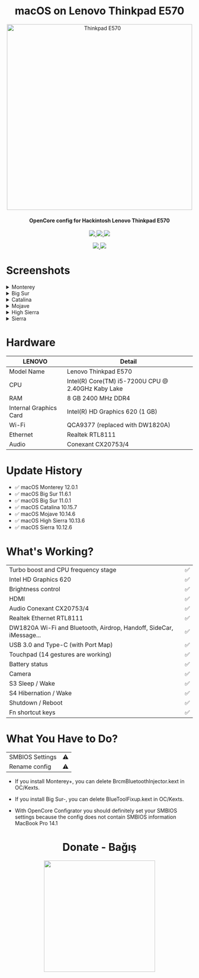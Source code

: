 <h1 align="center"> macOS on Lenovo Thinkpad E570 </h1>

<p align="center">
  <img src="https://github.com/yusufklncc/Lenovo-Thinkpad-E570-Hackintosh/blob/main/ThinkPad%20E570.png" alt="Thinkpad E570" width="500">
</p>

<h4 align="center"> OpenCore config for Hackintosh Lenovo Thinkpad E570 </h4>

<p align="center">
<a href="https://www.apple.com/macos/monterey/">
  <img src="https://img.shields.io/badge/macOS-Monterey_v11.6.3-blue"/> </a>
<a href="https://github.com/acidanthera/OpenCorePkg">
  <img src="https://img.shields.io/badge/OpenCore-0.7.8-9cf"/> </a>
<a href="https://github.com/yusufklncc/Lenovo-Thinkpad-E570-Hackintosh/releases">
  <img src="https://img.shields.io/badge/release-EFI-blue.svg"/> </a>
</p>
<p align="center">
<a href="https://t.me/yusufklncc">
  <img src="https://img.shields.io/badge/-@yusufklncc-2CA5E0?style=flat-square&logo=Telegram&logoColor=fff"/> </a>
<a href="https://www.youtube.com/c/yusufklncc">
  <img src="https://img.shields.io/badge/-@yusufklncc-lightgrey?style=flat-square&logo=YouTube&logoColor=red"/> </a>

# Screenshots

<details>
<summary>Monterey</summary>
<p align="center">
  <img src="https://github.com/yusufklncc/Lenovo-Thinkpad-E570-Hackintosh/blob/main/macOS%20Screenshots/Monterey.png">
</p>
</details>

<details>
<summary>Big Sur</summary>
<p align="center">
  <img src="https://github.com/yusufklncc/Lenovo-Thinkpad-E570-Hackintosh/blob/main/macOS%20Screenshots/Big%20Sur.png">
</p>
</details>

<details>
<summary>Catalina</summary>
<p align="center">
  <img src="https://github.com/yusufklncc/Lenovo-Thinkpad-E570-Hackintosh/blob/main/macOS%20Screenshots/Catalina.png">
</p>
</details>

<details>
<summary>Mojave</summary>
<p align="center">
  <img src="https://github.com/yusufklncc/Lenovo-Thinkpad-E570-Hackintosh/blob/main/macOS%20Screenshots/Mojave.png">
</p>
</details>

<details>
<summary>High Sierra</summary>
<p align="center">
  <img src="https://github.com/yusufklncc/Lenovo-Thinkpad-E570-Hackintosh/blob/main/macOS%20Screenshots/High%20Sierra.png">
</p>
</details>

<details>
<summary>Sierra</summary>
<p align="center">
  <img src="https://github.com/yusufklncc/Lenovo-Thinkpad-E570-Hackintosh/blob/main/macOS%20Screenshots/Sierra.png">
</p>
</details>

# Hardware

| **LENOVO** | Detail                                                  |
| ------------------- | ------------------------------------------- |
| Model Name      | Lenovo Thinkpad E570      |
| CPU              | Intel(R) Core(TM) i5-7200U CPU @ 2.40GHz Kaby Lake             |
| RAM           | 8 GB 2400 MHz DDR4    |
| Internal Graphics Card | Intel(R) HD Graphics 620 (1 GB)                     |
| Wi-Fi             | QCA9377 (replaced with DW1820A) |
| Ethernet          | Realtek RTL8111            |
| Audio       | Conexant CX20753/4                       |

# Update History
- ✅ macOS Monterey 12.0.1
- ✅ macOS Big Sur 11.6.1
- ✅ macOS Big Sur 11.0.1
- ✅ macOS Catalina 10.15.7
- ✅ macOS Mojave 10.14.6
- ✅ macOS High Sierra 10.13.6
- ✅ macOS Sierra 10.12.6

# What's Working?
|                                 |                                    |
| -----------------------------------  | -------- |
|  Turbo boost and CPU frequency stage |  ✅  |
|  Intel HD Graphics 620              |  ✅  |
|  Brightness control                  |  ✅  |
|  HDMI                                |  ✅  |
|  Audio Conexant CX20753/4            |  ✅  |
|  Realtek Ethernet RTL8111            |  ✅  | 
|  DW1820A Wi-Fi and Bluetooth, Airdrop, Handoff, SideCar, iMessage...         |  ✅  |
|  USB 3.0 and Type-C (with Port Map)        |  ✅  |
|  Touchpad (14 gestures are working)   |  ✅  |
|  Battery status   |  ✅  |
|  Camera   |  ✅  |
|  S3 Sleep / Wake   |  ✅  |
|  S4 Hibernation / Wake   |  ✅  |
|  Shutdown / Reboot   |  ✅  |
|  Fn shortcut keys   |  ✅  |
 
# What You Have to Do?
|                                 |                                    |
| -----------------------------------  | -------- |
|  SMBIOS Settings  | ⚠️ |
|  Rename config    | ⚠️ |

- If you install Monterey+, you can delete BrcmBluetoothInjector.kext in OC/Kexts. 
- If you install Big Sur-, you can delete BlueToolFixup.kext in OC/Kexts.

- With OpenCore Configrator you should definitely set your SMBIOS settings because the config does not contain SMBIOS information MacBook Pro 14.1

<h1 align="center"> Donate - Bağış </h1>
<p align="center">
<a href="https://github.com/yusufklncc/yusfklncc/blob/main/Donate%20-%20Ba%C4%9F%C4%B1%C5%9F.md">
  <img src="https://github.com/yusufklncc/yusfklncc/blob/main/Resources/Donate.png" width="300">
